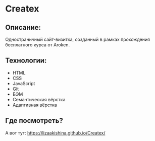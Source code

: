 # Createx

## Описание:
Одностраничный сайт-визитка, созданный в рамках прохождения бесплатного курса от Aroken.

## Технологии:

- HTML
- CSS
- JavaScript
- Git
- БЭМ
- Семантическая вёрстка
- Адаптивная вёрстка

## Где посмотреть?

А вот тут: 
https://lizaakishina.github.io/Createx/
